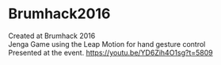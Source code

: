 # Brumhack2016  
Created at Brumhack 2016  
Jenga Game using the Leap Motion for hand gesture control  
Presented at the event. https://youtu.be/YD6Zih4O1sg?t=5809  
